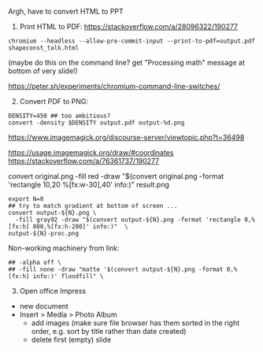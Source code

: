 Argh, have to convert HTML to PPT

1. Print HTML to PDF: https://stackoverflow.com/a/28096322/190277

```
chromium --headless --allow-pre-commit-input --print-to-pdf=output.pdf shapeconst_talk.html
```
(maybe do this on the command line? get "Processing math" message at bottom of very slide!)

https://peter.sh/experiments/chromium-command-line-switches/


2. Convert PDF to PNG:

```
DENSITY=450 ## too ambitious?
convert -density $DENSITY output.pdf output-%d.png
```

https://www.imagemagick.org/discourse-server/viewtopic.php?t=36498

https://usage.imagemagick.org/draw/#coordinates
https://stackoverflow.com/a/76361737/190277

convert original.png -fill red -draw "$(convert original.png -format 'rectangle 10,20 %[fx:w-30],40' info:)" result.png


```
export N=0
## try to match gradient at bottom of screen ...
convert output-${N}.png \
  -fill gray92 -draw "$(convert output-${N}.png -format 'rectangle 0,%[fx:h] 800,%[fx:h-200]' info:)"  \
output-${N}-proc.png
```

Non-working machinery from link:

```
## -alpha off \
## -fill none -draw "matte '$(convert output-${N}.png -format 0,%[fx:h] info:)' floodfill" \
``` 
3. Open office Impress

* new document
* Insert > Media > Photo Album
   * add images (make sure file browser has them sorted in the right order, e.g. sort by title rather than date created)
   * delete first (empty) slide

